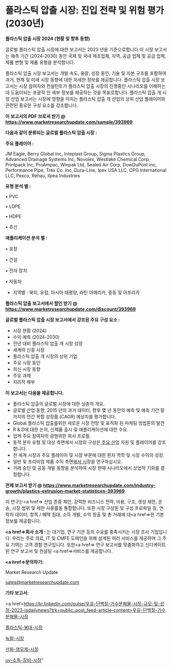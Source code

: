 # 플라스틱 압출 시장: 진입 전략 및 위험 평가(2030년)

<strong>플라스틱 압출 시장 2024 (현황 및 향후 동향)</strong>

글로벌 플라스틱 압출 시장에 대한 보고서는 2023 년을 기준으로합니다.이 시장 보고서는 예측 기간 (2024-2030) 동안 국제 및 국내 제조업체, 지역, 공급 업체 및 공급 업체, 제품 변형 및 제품 유형을 분석합니다.

플라스틱 압출 시장 보고서는 개발 속도, 용량, 성장 동인, 기술 및 자본 구조를 포함하여 과거, 현재 및 미래 시장 동향에 대한 자세한 정보를 제공합니다. 플라스틱 압출 시장 보고서는 시장 참여자와 컨설턴트가 플라스틱 압출 시장의 진행중인 시나리오를 이해하는 데 도움이되는 포괄적 인 세부 정보를 제공하는 것을 목표로합니다. 플라스틱 압출 개 시장 산업 보고서는 시장에 영향을 미치는 플라스틱 압출 개 산업의 상위 산업 플레이어와 관련된 중요한 구성 요소를 강조합니다.



<strong>이 보고서의 PDF 브로셔 받기 @ <a href=https://www.marketresearchupdate.com/sample/393969>https://www.marketresearchupdate.com/sample/393969</a></strong>



<strong>다음과 같이 분류되는 글로벌 플라스틱 압출 시장 :</strong>



<strong>주요 플레이어 :</strong>

JM Eagle, Berry Global Inc, Inteplast Group, Sigma Plastics Group, Advanced Drainage Systems Inc, Novolex, Westlake Chemical Corp, Printpack Inc, ProAmpac, Winpak Ltd, Sealed Air Corp, DowDuPont Inc, Performance Pipe, Trex Co. Inc, Dura-Line, Ipex USA LLC, CPG International LLC, Pexco, Rehau, Ilpea Industries



<strong>유형 분석 별 :</strong>

• PVC

• LDPE

• HDPE

• 추신



<strong>애플리케이션 분석 별 :</strong>

• 포장

• 건설

• 전자 장치

• 자동차

<ul>
  <li>지역별 : 북미, 유럽, 아시아 태평양, 라틴 아메리카, 중동 및 아프리카</li>
</ul>


<strong>플라스틱 압출 보고서에서 할인 받기 @ <a href=https://www.marketresearchupdate.com/discount/393969>https://www.marketresearchupdate.com/discount/393969</a></strong>



<strong>글로벌 플라스틱 압출 시장 보고서에서 강조된 주요 구성 요소 :</strong>
<ul>
  <li>시장 현황 (2024)</li>
  <li>수익 예측 (2024-2030)</li>
  <li>전년 대비 플라스틱 압출 개 시장 성장</li>
  <li>세계의 신흥 시장</li>
  <li>플라스틱 압출 개 시장의 상위 기업</li>
  <li>주요 시장 동인</li>
  <li>최신 시장 동향</li>
  <li>주요 과제</li>
  <li>지리적 해부</li>
</ul>


<strong>이 보고서는 다음을 제공합니다.</strong>
<ul>
  <li>플라스틱 압출의 글로벌 시장에 대한 심층적 개요.</li>
  <li>글로벌 산업 동향, 2015 년의 과거 데이터, 향후 몇 년 동안의 예측 및 예측 기간 말까지의 연간 복합 성장률 (CAGR) 예상치를 평가합니다.</li>
  <li>Global 플라스틱 압출를위한 새로운 시장 전망 및 표적화 된 마케팅 방법론의 발견</li>
  <li>R &amp; D에 대한 논의, 신제품 출시 및 애플리케이션에 대한 수요.</li>
  <li>업계 주요 참여자의 광범위한 회사 프로필.</li>
  <li>동적 분자 유형 및 대상 측면에서 시장의 구성은<a href=> 주요 산</a>업 자원 및 플레이어를 강조합니다.</li>
  <li>전 세계 시장과 주요 플레이어 및 시장 부문에 대한 환자 역학 및 시장 수익의 성장.</li>
  <li>일반 및 프리미엄 제품 수익 측면<a href=>에서 시</a>장을 연구하십시오.</li>
  <li>거래 승인 및 공동 개발 동향을 분석하여 시장 판매 시나리오에서 상업적 기회를 결정합니다.</li>
</ul>



<strong>전체 보고서 받기 @ <a href=https://www.marketresearchupdate.com/industry-growth/plastics-extrusion-market-statistices-393969>https://www.marketresearchupdate.com/industry-growth/plastics-extrusion-market-statistices-393969</a></strong>

이 연구는<a href=> 산업 존중</a> 체인, 강력한 비즈니스 전략, 비용, 구조, 생성 제한, 운송, 시장 범위 및 제한 사용률을 통합합니다. 또한 시장 구성원 및 구성 프로파일 링, 연락처 데이터, 항목 / 혜택 침대, 소득 개발, 수익 창출 및 총 거래에 대<a href=>한 기본 </a>정보를 제공합니다.



<strong><a href=>회사 소</a>개 :</strong>
는 대기업, 연구 기관 등의 수요를 충족시키는 시장 조사 기업입니다. 우리는 주로 의료, IT 및 CMFE 도메인을 위해 설계된 여러 서비스를 제공하며 그 주요 기여는 고객 경험 연구입니다. 또한<a href=> 연구 보</a>고서를 맞춤화하고 신디케이트 된 연구 보고서 및 컨설팅 <a href=>서비스</a>를 제공합니다.



<strong><a href=>문의하기:</a></strong>

Market Research Update

sales@marketresearchupdate.com



<strong>기타 보고서:</strong>

<a href=https://kr.linkedin.com/pulse/우유-단백질-가수분해물-시장-규모-및-성장-2023-isdailynews?trk=public_post_feed-article-content>우유-단백질-가수분해물-시장</a>

<a href=https://www.linkedin.com/pulse/플라스틱-붕대-시장-동향-및-성장-전망-consumer-connection-compendium-ana/>플라스틱-붕대-시장</a>

<a href=https://www.linkedin.com/pulse/녹말-시장-현재-및-미래-성장-2029-survey-spotlight-pro-24-analysis-dmvbf/>녹말-시장</a>

<a href=https://www.linkedin.com/pulse/산화-염모제-시장-진입-전략-및-위험-평가2029년-consumer-connection-chronicles-24--leelf/>산화-염모제-시장</a>

<a href=https://www.linkedin.com/pulse/uv-소독-장비-시장-동향-및-성장-전망-survey-savvy-insights-360-analysis-vss4c/>uv-소독-장비-시장</a>"
